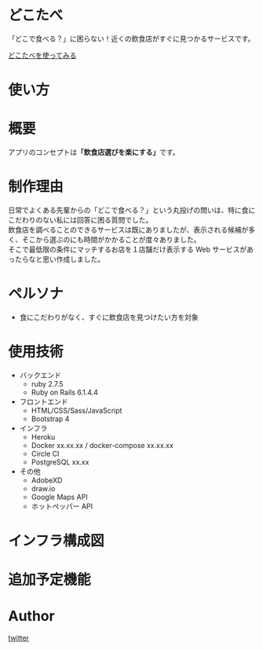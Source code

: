 # どこたべ

「どこで食べる？」に困らない！近くの飲食店がすぐに見つかるサービスです。

[どこたべを使ってみる](https://dokotabe-app.herokuapp.com/)

# 使い方

# 概要

アプリのコンセプトは<b>「飲食店選びを楽にする」</b>です。

# 制作理由

日常でよくある先輩からの「どこで食べる？」という丸投げの問いは、特に食にこだわりのない私には回答に困る質問でした。  
飲食店を調べることのできるサービスは既にありましたが、表示される候補が多く、そこから選ぶのにも時間がかかることが度々ありました。  
そこで最低限の条件にマッチするお店を１店舗だけ表示する Web サービスがあったらなと思い作成しました。

# ペルソナ

- 食にこだわりがなく、すぐに飲食店を見つけたい方を対象

# 使用技術

- バックエンド
  - ruby 2.7.5
  - Ruby on Rails 6.1.4.4
- フロントエンド
  - HTML/CSS/Sass/JavaScript
  - Bootstrap 4
- インフラ
  - Heroku
  - Docker xx.xx.xx / docker-compose xx.xx.xx
  - Circle CI
  - PostgreSQL xx.xx
- その他
  - AdobeXD
  - draw.io
  - Google Maps API
  - ホットペッパー API

# インフラ構成図

# 追加予定機能

# Author

[twitter](https://twitter.com/Hyzsa_PG)
